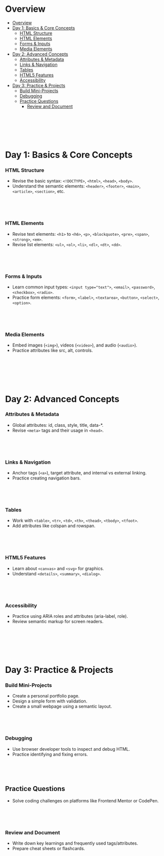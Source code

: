 # Overview

- [Overview](#overview)
- [Day 1: Basics \& Core Concepts](#day-1-basics--core-concepts)
    - [HTML Structure](#html-structure)
    - [HTML Elements](#html-elements)
    - [Forms \& Inputs](#forms--inputs)
    - [Media Elements](#media-elements)
- [Day 2: Advanced Concepts](#day-2-advanced-concepts)
    - [Attributes \& Metadata](#attributes--metadata)
    - [Links \& Navigation](#links--navigation)
    - [Tables](#tables)
    - [HTML5 Features](#html5-features)
    - [Accessibility](#accessibility)
- [Day 3: Practice \& Projects](#day-3-practice--projects)
    - [Build Mini-Projects](#build-mini-projects)
    - [Debugging](#debugging)
  - [Practice Questions](#practice-questions)
    - [Review and Document](#review-and-document)

&nbsp;

&nbsp;

&nbsp;

# Day 1: Basics & Core Concepts

### HTML Structure

- Revise the basic syntax: `<!DOCTYPE>`, `<html>`, `<head>`, `<body>`.
- Understand the semantic elements: `<header>`, `<footer>`, `<main>`, `<article>`, `<section>`, etc.

&nbsp;

&nbsp;

### HTML Elements

- Revise text elements: `<h1>` to `<h6>`, `<p>`, `<blockquote>`, `<pre>`, `<span>`, `<strong>`, `<em>`.
- Revise list elements: `<ul>`, `<ol>`, `<li>`, `<dl>`, `<dt>`, `<dd>`.

&nbsp;

&nbsp;

### Forms & Inputs

- Learn common input types: `<input type="text">`, `<email>`, `<password>`, `<checkbox>`, `<radio>`.
- Practice form elements: `<form>`, `<label>`, `<textarea>`, `<button>`, `<select>`, `<option>`.

&nbsp;

&nbsp;

### Media Elements

- Embed images (`<img>`), videos (`<video>`), and audio (`<audio>`).
- Practice attributes like src, alt, controls.

&nbsp;

&nbsp;

&nbsp;

# Day 2: Advanced Concepts

### Attributes & Metadata

- Global attributes: id, class, style, title, data-\*.
- Revise `<meta>` tags and their usage in `<head>`.

&nbsp;

&nbsp;

### Links & Navigation

- Anchor tags (`<a>`), target attribute, and internal vs external linking.
- Practice creating navigation bars.

&nbsp;

&nbsp;

### Tables

- Work with `<table>`, `<tr>`, `<td>`, `<th>`, `<thead>`, `<tbody>`, `<tfoot>`.
- Add attributes like colspan and rowspan.

&nbsp;

&nbsp;

### HTML5 Features

- Learn about `<canvas>` and `<svg>` for graphics.
- Understand `<details>`, `<summary>`, `<dialog>`.

&nbsp;

&nbsp;

### Accessibility

- Practice using ARIA roles and attributes (aria-label, role).
- Review semantic markup for screen readers.

&nbsp;

&nbsp;

&nbsp;

# Day 3: Practice & Projects

### Build Mini-Projects

- Create a personal portfolio page.
- Design a simple form with validation.
- Create a small webpage using a semantic layout.

&nbsp;

&nbsp;

### Debugging

- Use browser developer tools to inspect and debug HTML.
- Practice identifying and fixing errors.

&nbsp;

&nbsp;

## Practice Questions

- Solve coding challenges on platforms like Frontend Mentor or CodePen.

&nbsp;

&nbsp;

### Review and Document

- Write down key learnings and frequently used tags/attributes.
- Prepare cheat sheets or flashcards.
